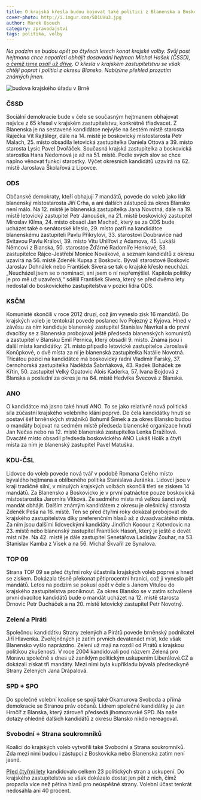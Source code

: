 ```yaml
---
title: O krajská křesla budou bojovat také politici z Blanenska a Boskovicka
cover-photo: http://i.imgur.com/5D1UVu3.jpg
author: Marek Osouch
category: zpravodajství
tags: politika, volby
---
```


*Na podzim se budou opět po čtyřech letech konat krajské volby. Svůj post hejtmana chce napotřetí obhájit dosavadní hejtman Michal Hašek (ČSSD), [o čemž jsme psali už dříve](/clanky/2016/02/krajske-volby.html). O křesla v krajském zastupitelstvu se však chtějí poprat i politici z okresu Blansko. Nabízíme přehled prozatím známých jmen.*

<img src="http://i.imgur.com/5D1UVu3.jpg" alt="budova krajského úřadu v Brně" class="img-responsive img-popup" data-author="Mercy from Wikimedia Commons">

### ČSSD

Sociální demokracie bude v čele se současným hejtmanem obhajovat nejvíce z 65 křesel v krajském zastupitelstvu, konkrétně třiadvacet. Z Blanenska je na sestavené kandidátce nejvýše na šestém místě starosta Ráječka Vít Rajtšlégr, dále na 14. místě je boskovický místostarosta Petr Malach, 25. místo obsadila letovická zastupitelka Daniela Ottová a 39. místo starosta Lysic Pavel Dvořáček. Současná krajská zastupitelka a boskovická starostka Hana Nedomová je až na 51. místě. Podle svých slov se chce naplno věnovat funkci starostky. Výčet okresních kandidátů uzavírá na 62. místě Jaroslava Školařová z Lipovce.

### ODS

Občanské demokraty, kteří obhajují 7 mandátů, povede do voleb jako lídr blanenský místostarosta Jiří Crha, a ani dalších zástupců za okres Blansko není málo. Na 12. místě je blanenská zastupitelka Jana Novotná, dále na 19. místě letovický zastupitel Petr Janoušek, na 21. místě boskovický zastupitel Miroslav Klíma, 24. místo obsadí Jan Machač, který se za ODS bude ucházet také o senátorské křeslo, 29. místo patří na kandidátce blanenskému zastupiteli Pavlu Přikrylovi, 33. starostovi Doubravice nad Svitavou Pavlu Královi, 39. místo Vítu Uhlířovi z Adamova, 45. Lukáši Němcovi z Blanska, 50. starostce Žďárné Radomíře Henkové, 53. zastupitelce Rájce-Jestřebí Monice Novákové, a seznam kandidátů z okresu uzavírá na 56. místě Zdeněk Kupsa z Boskovic.
Bývalí starostové Boskovic Jaroslav Dohnálek nebo František Sivera se tak o krajské křeslo neuchází. „Neucházel jsem se o nominaci, ani jsem o ní nepřemýšlel. Kapitola politiky je pro mě už uzavřená,“ sdělil František Sivera, který se před dvěma lety nedostal do boskovického zastupitelstva v pozici lídra ODS. 

### KSČM

Komunisté skončili v roce 2012 druzí, což jim vyneslo zisk 16 mandátů. Do krajských voleb je tentokrát povede poslanec Ivo Pojezný z Kyjova. Hned v závěsu za ním kandiduje blanenský zastupitel Stanislav Navrkal a do první dvacítky se z Blanenska probojoval ještě předseda blanenských komunistů a zastupitel v Blansku Emil Pernica, který obsadil 9. místo. Známá jsou i další místa kandidátky: 21. místo připadlo letovické zastupitelce Jaroslavě Konůpkové, o dvě místa za ní je blanenská zastupitelka Natálie Novotná. Třicátou pozici na kandidátce má boskovický radní Vladimír Farský, 37. černohorská zastupitelka Naděžda Šabrňáková, 43. Radek Boháček ze Křtin, 50. zastupitel Velký Opatovic Alois Kaderka, 57. Ivana Bojdová z Blanska a poslední za okres je na 64. místě Hedvika Švecová z Blanska.

### ANO

O kandidátce má jasno také hnutí ANO. To se jako relativně nová politická síla zúčastní krajského volebního klání poprvé. Do čela kandidátky hnutí se postaví šéf brněnských strážníků Bohumil Šimek a za okres Blansko budou o mandáty bojovat na sedmém místě předseda blanenské organizace hnutí Jan Nečas nebo na 12. místě blanenská zastupitelka Lenka Dražilová. Dvacáté místo obsadil předseda boskovického ANO Lukáš Holík a čtyři místa za ním je blanenský zastupitel Pavel Matuška.

### KDU-ČSL

Lidovce do voleb povede nová tvář v podobě Romana Celého místo bývalého hejtmana a oblíbeného politika Stanislava Juránka. Lidovci jsou v kraji tradičně silní, v minulých krajských volbách skončili třetí se ziskem 14 mandátů. Za Blanensko a Boskovicko je v první patnáctce pouze boskovická místostarostka Jaromíra Vítková. Ze sedmého místa má velkou šanci svůj mandát obhájit. Dalším známým kandidátem z okresu je olešnický starosta Zdeněk Peša na 16. místě. Ten se před čtyřmi roky dokázal probojovat do krajského zastupitelstva díky preferenčním hlasů až z dvaadvacátého místa. Za ním jsou dalšími lidoveckými kandidáty Jindřich Kocour z Kotvrdovic na 23. místě nebo blanenský zastupitel František Hasoň, který je ještě o devět míst níže. Na 42. místě je dále zastupitel Senetářova Ladislav Zouhar, na 53. Stanislav Kamba z Vísek a na 56. Michal Škvařil ze Synalova. 

### TOP 09

Strana TOP 09 se před čtyřmi roky účastnila krajských voleb poprvé a hned se ziskem. Dokázala těsně překonat pětiprocentní hranici, což jí vyneslo pět mandátů. Letos na podzim se pokusí opět v čele s Janem Vitulou do krajského zastupitelstva proniknout. Za okres Blansko se v zatím schválené první dvacítce kandidátů bude o mandát ucházet na 12. místě starosta Drnovic Petr Ducháček a na 20. místě letovický zastupitel Petr Novotný.

### Zelení a Piráti

Společnou kandidátku Strany zelených a Pirátů povede brněnský podnikatel Jiří Hlavenka. Zveřejněných je zatím prvních devatenáct míst, kde však Blanensko vyšlo naprázdno. Zelení už mají na rozdíl od Pirátů s krajskou politikou zkušenosti. V roce 2004 kandidovali pod názvem Zelená pro Moravu společně s dnes už zaniklým politickým uskupením Liberálové.CZ a dokázali získat tři mandáty. Mezi nimi byla kupříkladu bývalá předsedkyně Strany Zelených Jana Drápalová.

### SPD + SPO

Do společné volební koalice se spojí také Okamurova Svoboda a přímá demokracie se Stranou práv občanů. Lídrem společné kandidátky je Jan Hrnčíř z Blanska, který zároveň předsedá jihomoravské SPD. Na naše dotazy ohledně dalších kandidátů z okresu Blansko nikdo nereagoval.

### Svobodní + Strana soukromníků

Koalici do krajských voleb vytvořili také Svobodní a Strana soukromníků. Zda mezi nimi budou i zástupci z Boskovicka nebo Blanenska zatím není jasné.

[Před čtyřmi lety](http://volby.cz/pls/kz2012/kz21?xjazyk=CZ&xdatum=20121012&xkraj=10) kandidovalo celkem 23 politických stran a uskupení. Do krajského zastupitelstva se však dokázalo dostat jen pět z nich, čímž propadla více než pětina hlasů pro neúspěšné strany. Volební účast tenkrát nedosáhla ani 40 procent.
